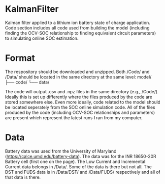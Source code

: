# KalmanFilter
Kalman filter applied to a lithium ion battery state of charge application. Code section includes all code used from building the model (including finding the OCV-SOC relationship to finding equivalent circuit parameters) to simulating online SOC estimation. 

# Format
The respository should be downloaded and unzipped. Both /Code/ and /Data/ should be located in the same directory at the same level:
model/
├── code/
└── data/

The code will output .csv and .npz files in the same directory (e.g., /Code/). Ideally this is set up differently where the files produced by the code are stored somewhere else. Even more ideally, code related to the model should be located seperately from the SOC online simulation code. All of the files produced by the code (including OCV-SOC relationships and parameters) are present which represent the latest runs I ran from my computer. 

# Data
Battery data was used from the University of Maryland (https://calce.umd.edu/battery-data). The data was for the INR 18650-20R Battery cell (first one on the page). The Low Current and Incremental Current data belongs in /Data/. Some of the data is there but not all. The DST and FUDS data is in /Data/DST/ and /Data/FUDS/ respectively and all of that data is there. 
